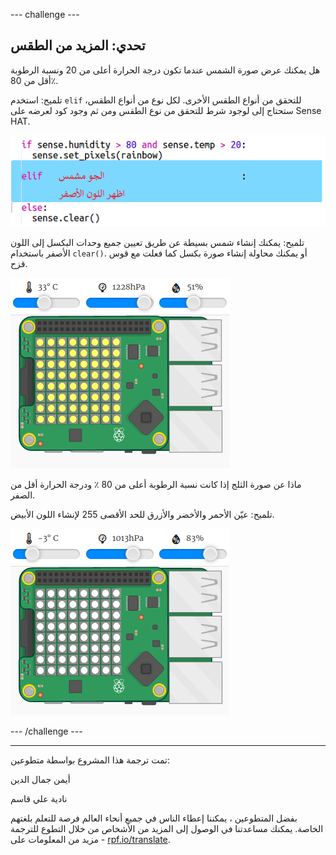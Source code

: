 --- challenge ---

## تحدي: المزيد من الطقس

هل يمكنك عرض صورة الشمس عندما تكون درجة الحرارة أعلى من 20 ونسبة الرطوبة أقل من 80٪.

تلميح: استخدم `elif` للتحقق من أنواع الطقس الأخرى. لكل نوع من أنواع الطقس، ستحتاج إلى لوجود شرط للتحقق من نوع الطقس ومن ثم وجود كود لعرضه على Sense HAT.

![لقطة الشاشة](images/rainbow-elif.png)

تلميح: يمكنك إنشاء شمس بسيطة عن طريق تعيين جميع وحدات البكسل إلى اللون الأصفر باستخدام `clear()`. أو يمكنك محاولة إنشاء صورة بكسل كما فعلت مع قوس قزح.

![لقطة الشاشة](images/rainbow-sun.png)

ماذا عن صورة الثلج إذا كانت نسبة الرطوبة أعلى من 80 ٪ ودرجة الحرارة أقل من الصفر.

تلميح: عيّن الأحمر والأخضر والأزرق للحد الأقصى 255 لإنشاء اللون الأبيض.

![لقطة الشاشة](images/rainbow-snow.png)

--- /challenge ---


***
تمت ترجمة هذا المشروع بواسطة متطوعين:

أيمن جمال الدين

نادية علي قاسم

بفضل المتطوعين ، يمكننا إعطاء الناس في جميع أنحاء العالم فرصة للتعلم بلغتهم الخاصة. يمكنك مساعدتنا في الوصول إلى المزيد من الأشخاص من خلال التطوع للترجمة - مزيد من المعلومات على [rpf.io/translate](https://rpf.io/translate).
